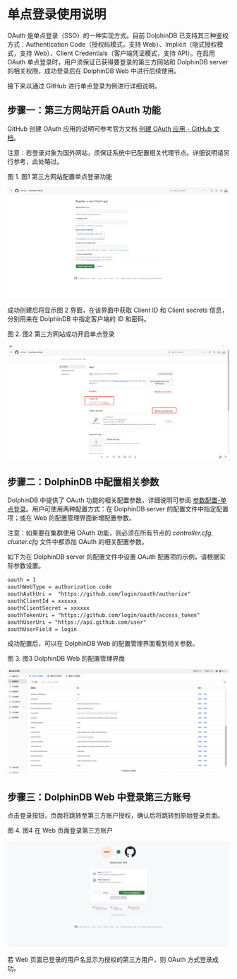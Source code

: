 # 单点登录使用说明

OAuth 是单点登录（SSO）的一种实现方式。目前 DolphinDB 已支持其三种鉴权方式：Authentication Code（授权码模式，支持
Web）、Implicit（隐式授权模式，支持 Web）、Client Credentials（客户端凭证模式，支持 API）。在启用 OAuth
单点登录时，用户须保证已获得要登录的第三方网站和 DolphinDB server 的相关权限，成功登录后在 DolphinDB Web 中进行后续使用。

接下来以通过 GitHub 进行单点登录为例进行详细说明。

## 步骤一：第三方网站开启 OAuth 功能

GitHub 创建 OAuth 应用的说明可参考官方文档 [创建 OAuth 应用 - GitHub 文档](https://docs.github.com/zh/apps/oauth-apps/building-oauth-apps/creating-an-oauth-app)。

注意：若登录对象为国外网站，须保证系统中已配置相关代理节点。详细说明请另行参考，此处略过。

图 1. 图1 第三方网站配置单点登录功能

![](images/oauth/1.png)

成功创建后将显示图 2 界面，在该界面中获取 Client lD 和 Client secrets 信息，分别用来在 DolphinDB 中指定客户端的 ID
和密码。

图 2. 图2 第三方网站成功开启单点登录

![](images/oauth/2.png)

## 步骤二：DolphinDB 中配置相关参数

DolphinDB 中提供了 OAuth 功能的相关配置参数，详细说明可参阅 [参数配置-单点登录](../db_distr_comp/cfg/function_configuration.html)。用户可使用两种配置方式：在 DolphinDB server 的配置文件中指定配置项；或在 Web
的配置管理界面新增配置参数。

注意：如果要在集群使用 OAuth 功能，则必须在所有节点的 *controller.cfg*, *cluster.cfg* 文件中都添加 OAuth
的相关配置参数。

如下为在 DolphinDB server 的配置文件中设置 OAuth
配置项的示例，请根据实际参数设置。

```
oauth = 1
oauthWebType = authorization code
oauthAuthUri =  "https://github.com/login/oauth/authorize"
oauthClientId = xxxxxx
oauthClientSecret = xxxxxx
oauthTokenUri = "https://github.com/login/oauth/access_token"
oauthUserUri = "https://api.github.com/user"
oauthUserField = login
```

成功配置后，可以在 DolphinDB Web 的配置管理界面看到相关参数。

图 3. 图3 DolphinDB Web 的配置管理界面

![](images/oauth/3.png)

## 步骤三：DolphinDB Web 中登录第三方账号

点击登录按钮，页面将跳转至第三方账户授权，确认后将跳转到原始登录页面。

图 4. 图4 在 Web 页面登录第三方账户

![](images/oauth/4.png)

若 Web 页面已登录的用户名显示为授权的第三方用户，则 OAuth 方式登录成功。

